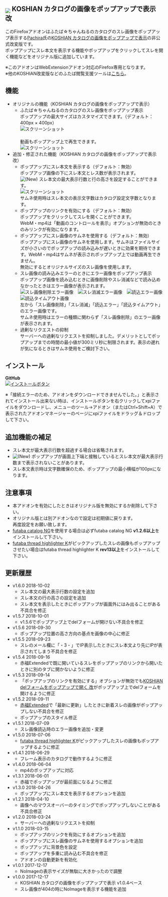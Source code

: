 ## <sub><img src="koshian_image_popuper/icons/icon-48.png"></sub> KOSHIAN カタログの画像をポップアップで表示 改

このFirefoxアドオンはふたば☆ちゃんねるのカタログのスレ画像をポップアップ表示する[Pachira](https://addons.mozilla.org/ja/firefox/user/anonymous-a0bba9187b568f98732d22d51c5955a6/)氏の[KOSHIAN カタログの画像をポップアップで表示](https://addons.mozilla.org/ja/firefox/addon/koshian-image-popuper/)の非公式改変版です。  
ポップアップにスレ本文を表示する機能やポップアップをクリックしてスレを開く機能などをオリジナル版に追加しています。  

※このアドオンはWebExtensionアドオン対応のFirefox専用となります。  
※他のKOSHIAN改変版などのふたば閲覧支援ツールは[こちら](https://github.com/akoya-tomo/futaba_auto_reloader_K/wiki/)。  

## 機能
* オリジナルの機能（KOSHIAN カタログの画像をポップアップで表示）
  - ふたば☆ちゃんねるのカタログのスレ画像をポップアップ表示   
    ポップアップの最大サイズはカスタマイズできます。（デフォルト：400px × 400px）  
    ![スクリーンショット](images/screenshot01.png "スクリーンショット")  
    　  
    動画もポップアップ上で再生できます。  
    ![スクリーンショット](images/screenshot02.png "スクリーンショット")  
* 追加・修正された機能（KOSHIAN カタログの画像をポップアップで表示 改）
  - ポップアップにスレ本文を表示する（デフォルト：無効）  
    ポップアップ画像の下にスレ本文とレス数が表示されます。  
    ![\(New\)](images/new.png "New") スレ本文の最大表示行数と行の高さを設定することができます。  
    ![スクリーンショット](images/screenshot03.png "スクリーンショット")  
    サムネ使用時はスレ本文の表示文字数はカタログ設定文字数となります。  
  - ポップアップのリンクを有効にする（デフォルト：無効）  
    ポップアップをクリックしてスレを開くことができます。  
    WebM・mp4は「動画のコントロールを表示」オプションが無効のときのみリンクが有効になります。  
  - ポップアップにスレ画像のサムネを使用する（デフォルト：無効）  
    ポップアップにスレ画像のサムネを使用します。サムネはファイルサイズが小さいのでポップアップの読み込みが遅いときに効果を期待できます。WebM・mp4はサムネが表示されポップアップ上では動画再生できません。  
    無効にするとオリジナルサイズのスレ画像を使用します。  
  - スレ画像の読み込みエラーのときにエラー画像をポップアップ表示  
    ポップアップ画像を読み込むときに画像削除やスレ消滅などで読み込めなかったときはエラー画像が表示されます。  
    ![スレ画像削除エラー画像](koshian_image_popuper/img/NoImage.png "スレ画像削除エラー画像")　![スレ消滅エラー画像](koshian_image_popuper/img/ThreadNotFound.png "スレ消滅エラー画像")　![読込エラー画像](koshian_image_popuper/img/Error.png "読込エラー画像")　![読込タイムアウト画像](koshian_image_popuper/img/TimeOut.png "読込タイムアウト画像")   
    左から「スレ画像削除」「スレ消滅」「読込エラー」「読込タイムアウト」のエラー画像です。  
    サムネ使用時はエラーの種類に関わらず「スレ画像削除」のエラー画像が表示されます。  
  - 過剰なリクエストの抑制  
    サーバーへの過剰なリクエストを抑制しました。デメリットとしてポップアップまでの時間の最小値が300ミリ秒に制限されます。表示の遅れが気になるときはサムネ使用をご検討下さい。  

## インストール
**GitHub**  
[![インストールボタン](images/install_button.png "クリックでアドオンをインストール")](https://github.com/akoya-tomo/koshian_image_popuper_kai/releases/download/v1.6.0/koshian_image_popuper_kai-1.6.0-fx.xpi)  

※「接続エラーのため、アドオンをダウンロードできませんでした。」と表示されてインストール出来ない時は、インストールボタンを右クリックしてxpiファイルをダウンロードし、メニューのツール→アドオン（またはCtrl+Shift+A）で表示されたアドオンマネージャーのページにxpiファイルをドラッグ＆ドロップして下さい。  

## 追加機能の補足
* スレ本文が最大表示行数を超過する場合は省略されます。  
* ![\(New\)](images/new.png "New") ポップアップが画面上下端と接触しているとスレ本文が最大表示行数まで表示されないことがあります。  
* スレ本文表示時は文字数確保のため、ポップアップの最小横幅が100pxになります。

## 注意事項
* 本アドオンを有効にしたときはオリジナル版を無効にするか削除して下さい。  
* オリジナル版とは別アドオンなので設定は初期値に戻ります。  
  再度設定をお願い致します。  
* [futaba catalog NG](https://greasyfork.org/ja/scripts/37565-futaba-catalog-ng/)を使用する場合は必ずfutaba catalog NG **v1.2.6以上**をインストールして下さい。
* [futaba thread highlighter K](https://greasyfork.org/ja/scripts/36639-futaba-thread-highlighter-k/)がピックアップしたスレの画像もポップアップさせたい場合はfutaba thread highlighter K **rev13以上**をインストールして下さい。

## 更新履歴
* v1.6.0 2018-10-02
  - スレ本文の最大表示行数の設定を追加
  - スレ本文の行の高さの設定を追加
  - スレ本文を表示したときにポップアップが画面外にはみ出ることがある不具合を修正
* v1.5.7 2018-10-01
  - v1.5.6でポップアップ上でdelフォームが開けない不具合を修正
* v1.5.6 2018-09-30
  - ポップアップ位置の高さ方向の基点を画像の中心に修正
* v1.5.5 2018-09-23
  - スレのメール欄に「・3・」でIP表示したときにスレ本文より先にIPが表示されてしまう不具合を修正
* v1.5.4 2018-09-16
  - 赤福Extendedで既に開いているスレをポップアップのリンクから開いたときに別のタブに開かないように修正
* v1.5.3 2018-09-14
  - 「ポップアップのリンクを有効にする」オプションが無効でも[KOSHIAN delフォームをポップアップで開く 改](https://github.com/akoya-tomo/koshian_del_kai/)がポップアップ上でdelフォームを開けるように修正
* v1.5.2 2018-09-11
  - [赤福Extended](https://toshiakisp.github.io/akahuku-firefox-sp/)で「最新に更新」したときに新着スレの画像がポップアップしない不具合を修正
  - ポップアップのスタイル修正
* v1.5.1 2018-07-09
  - スレ画像読込時のエラー画像を追加・変更
* v1.5.0 2018-07-06
  - [futaba thread highlighter K](https://greasyfork.org/ja/scripts/36639-futaba-thread-highlighter-k/)がピックアップしたスレの画像もポップアップするように修正
* v1.4.1 2018-06-29
  - フレーム表示のカタログで動作するように修正
* v1.4.0 2018-06-04
  - mp4のポップアップに対応
* v1.3.1 2018-06-01
  - 赤福でポップアップが最前面になるように修正
* v1.3.0 2018-04-26
  - ポップアップにスレ本文を表示するオプションを追加
* v1.2.1 2018-04-10
  - 画像へのマウスオーバーのタイミングでポップアップしないことがある不具合修正
* v1.2.0 2018-03-24
  - サーバーへの過剰なリクエストを抑制
* v1.1.0 2018-03-15
  - ポップアップのリンクを有効にするオプションを追加
  - ポップアップにスレ画像のサムネを使用するオプションを追加
  - ポップアップに背景色を設定
  - ポップアップを多重に読み込む不具合を修正
  - アドオンの自動更新を有効化
* v1.0.1 2017-12-17
  - NoImageの表示サイズが無駄に大きかったので調整
* v1.0.0 2017-12-17
  - KOSHIAN カタログの画像をポップアップで表示 v1.0.4ベース
  - スレ画像が404の時にNoImageを表示する機能を追加
